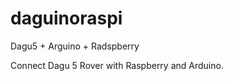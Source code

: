 daguinoraspi
============

Dagu5 + Arguino + Radspberry


Connect Dagu 5 Rover with Raspberry and Arduino.

